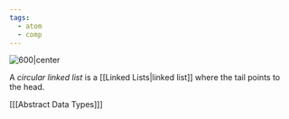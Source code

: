 ```yaml
---
tags:
  - atom
  - comp
---
```

![600|center](circular-linked-list.excalidraw)

A *circular linked list* is a [[Linked Lists|linked list]] where the tail points to the head.

\[[[Abstract Data Types]]\]